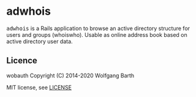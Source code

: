 # adwhois
<tt>adwhois</tt> is a Rails application to browse an active directory structure for users and groups (whoiswho). 
Usable as online address book based on active directory user data.

Licence
-------

wobauth Copyright (C) 2014-2020  Wolfgang Barth

MIT license, see [LICENSE](LICENSE)
